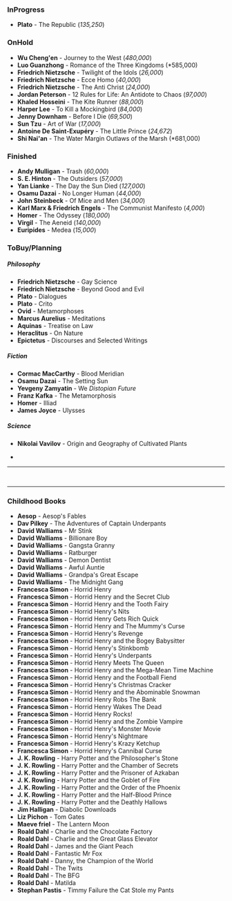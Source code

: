 ### InProgress
- **Plato** - The Republic (*135,250*)

### OnHold
- **Wu Cheng'en** - Journey to the West (*480,000*)
- **Luo Guanzhong** - Romance of the Three Kingdoms (*585,000)
- **Friedrich Nietzsche** - Twilight of the Idols (*26,000*)
- **Friedrich Nietzsche** - Ecce Homo (*40,000*)
- **Friedrich Nietzsche** - The Anti Christ (*24,000*)
- **Jordan Peterson** - 12 Rules for Life: An Antidote to Chaos (*97,000*)
- **Khaled Hosseini** - The Kite Runner (*88,000*)
- **Harper Lee** - To Kill a Mockingbird (*84,000*)
- **Jenny Downham** - Before I Die (*69,500*)
- **Sun Tzu** - Art of War (*17,000*)
- **Antoine De Saint-Exupéry** - The Little Prince (*24,672*)
- **Shi Nai'an** - The Water Margin Outlaws of the Marsh (*681,000)

### Finished
- **Andy Mulligan** - Trash (*60,000*)
- **S. E. Hinton** - The Outsiders (*57,000*)
- **Yan Lianke** - The Day the Sun Died (*127,000*)
- **Osamu Dazai** - No Longer Human (*44,000*)
- **John Steinbeck** - Of Mice and Men (*34,000*)
- **Karl Marx & Friedrich Engels** - The Communist Manifesto (*4,000*)
- **Homer** - The Odyssey (*180,000*)
- **Virgil** - The Aeneid (*140,000*)
- **Euripides** - Medea (*15,000*)

### ToBuy/Planning
##### Philosophy
- **Friedrich Nietzsche** - Gay Science
- **Friedrich Nietzsche** - Beyond Good and Evil
- **Plato** - Dialogues
- **Plato** - Crito
- **Ovid** - Metamorphoses
- **Marcus Aurelius** - Meditations
- **Aquinas** - Treatise on Law
- **Heraclitus** - On Nature
- **Epictetus** - Discourses and Selected Writings
##### Fiction
- **Cormac MacCarthy** - Blood Meridian
- **Osamu Dazai** - The Setting Sun
-  **Yevgeny Zamyatin** - We
	*Distopian Future*
- **Franz Kafka** - The Metamorphosis
- **Homer** - Illiad
- **James Joyce** - Ulysses
##### Science
- **Nikolai Vavilov** - Origin and Geography of Cultivated Plants

-

---

<br>

---
### **Childhood Books**
- **Aesop** - Aesop's Fables
- **Dav Pilkey** - The Adventures of Captain Underpants
- **David Walliams** - Mr Stink
- **David Walliams** - Billionare Boy
- **David Walliams** - Gangsta Granny
- **David Walliams** -  Ratburger
- **David Walliams** - Demon Dentist
- **David Walliams** - Awful Auntie
- **David Walliams** - Grandpa's Great Escape
- **David Walliams** - The Midnight Gang
- **Francesca Simon** - Horrid Henry
- **Francesca Simon** - Horrid Henry and the Secret Club
- **Francesca Simon** - Horrid Henry and the Tooth Fairy
- **Francesca Simon** - Horrid Henry's Nits
- **Francesca Simon** - Horrid Henry Gets Rich Quick
- **Francesca Simon** - Horrid Henry and The Mummy's Curse
- **Francesca Simon** - Horrid Henry's Revenge
- **Francesca Simon** - Horrid Henry and the Bogey Babysitter
- **Francesca Simon** - Horrid Henry's Stinkbomb
- **Francesca Simon** - Horrid Henry's Underpants
- **Francesca Simon** - Horrid Henry Meets The Queen
- **Francesca Simon** - Horrid Henry and the Mega-Mean Time Machine
- **Francesca Simon** - Horrid Henry and the Football Fiend
- **Francesca Simon** - Horrid Henry's Christmas Cracker
- **Francesca Simon** - Horrid Henry and the Abominable Snowman
- **Francesca Simon** - Horrid Henry Robs The Bank
- **Francesca Simon** - Horrid Henry Wakes The Dead
- **Francesca Simon** - Horrid Henry Rocks!
- **Francesca Simon** - Horrid Henry and the Zombie Vampire
- **Francesca Simon** - Horrid Henry's Monster Movie
- **Francesca Simon** - Horrid Henry's Nightmare
- **Francesca Simon** - Horrid Henry's Krazy Ketchup
- **Francesca Simon** - Horrid Henry's Cannibal Curse
- **J. K. Rowling** - Harry Potter and the Philosopher's Stone
- **J. K. Rowling** - Harry Potter and the Chamber of Secrets
- **J. K. Rowling** - Harry Potter and the Prisoner of Azkaban
- **J. K. Rowling** - Harry Potter and the Goblet of Fire
- **J. K. Rowling** - Harry Potter and the Order of the Phoenix
- **J. K. Rowling** - Harry Potter and the Half-Blood Prince
- **J. K. Rowling** - Harry Potter and the Deathly Hallows
- **Jim Halligan** - Diabolic Downloads
- **Liz Pichon** - Tom Gates
- **Maeve friel** - The Lantern Moon
- **Roald Dahl** - Charlie and the Chocolate Factory
- **Roald Dahl** - Charlie and the Great Glass Elevator
- **Roald Dahl** - James and the Giant Peach
- **Roald Dahl** - Fantastic Mr Fox
- **Roald Dahl** - Danny, the Champion of the World
- **Roald Dahl** - The Twits
- **Roald Dahl** - The BFG
- **Roald Dahl** - Matilda
- **Stephan Pastis** - Timmy Failure the Cat Stole my Pants
